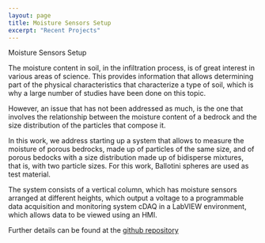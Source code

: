 ```yaml
---
layout: page
title: Moisture Sensors Setup
excerpt: "Recent Projects"
---
```


Moisture Sensors Setup

The moisture content in soil, in the infiltration process, is of great interest in various areas of science. This provides information that allows determining part of the physical characteristics that characterize a type of soil, which is why a large number of studies have been done on this topic.

However, an issue that has not been addressed as much, is the one that involves the relationship between the moisture content of a bedrock and the size distribution of the particles that compose it.

In this work, we address starting up a system that allows to measure the moisture of porous bedrocks, made up of particles of the same size, and of porous bedocks with a size distribution made up of bidisperse mixtures, that is, with two particle sizes. For this work, Ballotini spheres are used as test material.

The system consists of a vertical column, which has moisture sensors arranged at different heights, which output a voltage to a programmable data acquisition and monitoring system cDAQ in a LabVIEW environment, which allows data to be viewed using an HMI.

Further details can be found at the [github repository](https://github.com/dannylc/Moisture-Sensor-MAS-1)
